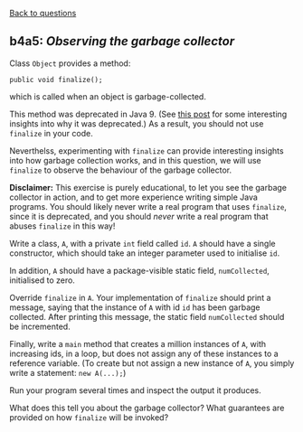 [Back to questions](../README.md)

## b4a5: *Observing the garbage collector*

Class `Object` provides a method:

```
public void finalize();
```

which is called when an object is garbage-collected.

This method was deprecated in Java 9.  (See [this post](https://stackoverflow.com/a/56454348) for some interesting insights into why it was deprecated.)  As a result, you should not use `finalize` in your code.

Neverthelss, experimenting with `finalize` can provide interesting insights into how garbage collection works, and in this question, we will use `finalize` to observe the behaviour of the garbage collector.

**Disclaimer:** This exercise is purely educational, to let you see the garbage collector in action,
and to get more experience writing simple Java programs.  You should likely never write a real program that uses `finalize`, since it is deprecated, and you should *never* write a real program that abuses `finalize` in this way!

Write a class, `A`, with a private `int` field called `id`.  `A` should have a single constructor, which
should take an integer parameter used to initialise `id`.

In addition, `A` should have a package-visible static field, `numCollected`, initialised to zero.

Override `finalize` in `A`.  Your implementation of `finalize` should print a message, saying that the instance of `A`
with id `id` has been garbage collected.  After printing this message, the static field `numCollected` should be incremented.

Finally, write a `main` method that creates a million instances of `A`, with increasing ids, in a loop, but does not assign any of these instances to a reference variable.  (To create but not assign a new instance of `A`, you simply write a statement: `new A(...);`)

Run your program several times and inspect the output it produces.

What does this tell you about the garbage collector?  What guarantees are provided on how `finalize` will be invoked?

